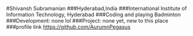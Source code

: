 #Shivansh Subramanian
###Hyderabad,India
###International Institute of Information Technology, Hyderabad
###Coding and playing Badminton
###Development: none lol
###Project: none yet, new to this place
###profile link https://github.com/AurumnPegasus
